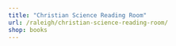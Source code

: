 ```yaml
---
title: "Christian Science Reading Room"
url: /raleigh/christian-science-reading-room/
shop: books
---
```

